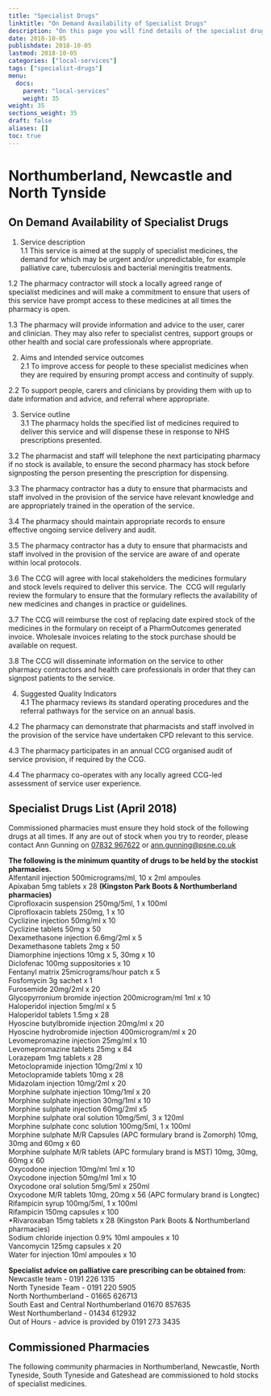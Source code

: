 ```yaml
---
title: "Specialist Drugs"
linktitle: "On Demand Availability of Specialist Drugs"
description: "On this page you will find details of the specialist drugs supply services commissioned in our region."
date: 2018-10-05
publishdate: 2018-10-05
lastmod: 2018-10-05
categories: ["local-services"]
tags: ["specialist-drugs"]
menu:
  docs:
    parent: "local-services"
    weight: 35
weight: 35
sections_weight: 35
draft: false
aliases: []
toc: true
---
```


# Northumberland, Newcastle and North Tynside  

## On Demand Availability of Specialist Drugs  

1. Service description  
1.1 This service is aimed at the supply of specialist medicines, the demand for which may be urgent and/or unpredictable, 
for example palliative care, tuberculosis and bacterial meningitis treatments.  

1.2 The pharmacy contractor will stock a locally agreed range of specialist medicines and will make a commitment to ensure 
that users of this service have prompt access to these medicines at all times the pharmacy is open.  

1.3 The pharmacy will provide information and advice to the user, carer and clinician. They may also refer to specialist 
centres, support groups or other health and social care professionals where appropriate.  

2. Aims and intended service outcomes  
2.1 To improve access for people to these specialist medicines when they are required by ensuring prompt access and continuity of supply.  

2.2 To support people, carers and clinicians by providing them with up to date information and advice, and referral where appropriate.  

3. Service outline  
3.1 The pharmacy holds the specified list of medicines required to deliver this service and will dispense these in response to 
NHS prescriptions presented.  

3.2 The pharmacist and staff will telephone the next participating pharmacy if no stock is available, to ensure the second 
pharmacy has stock before signposting the person presenting the prescription for dispensing.  

3.3 The pharmacy contractor has a duty to ensure that pharmacists and staff involved in the provision of the service have 
relevant knowledge and are appropriately trained in the operation of the service.  

3.4 The pharmacy should maintain appropriate records to ensure effective ongoing service delivery and audit.  

3.5 The pharmacy contractor has a duty to ensure that pharmacists and staff involved in the provision of the service are aware of 
and operate within local protocols.  

3.6 The CCG will agree with local stakeholders the medicines formulary and stock levels required to deliver this service. The 
CCG will regularly review the formulary to ensure that the formulary reflects the availability of new medicines and changes in 
practice or guidelines.  

3.7 The CCG will reimburse the cost of replacing date expired stock of the medicines in the formulary on receipt of a PharmOutcomes 
generated invoice.  Wholesale invoices relating to the stock purchase should be available on request.  

3.8 The CCG will disseminate information on the service to other pharmacy contractors and health care professionals in order that 
they can signpost patients to the service.  

4. Suggested Quality Indicators  
4.1 The pharmacy reviews its standard operating procedures and the referral pathways for the service on an annual basis.  

4.2 The pharmacy can demonstrate that pharmacists and staff involved in the provision of the service have undertaken CPD relevant to this service.  

4.3 The pharmacy participates in an annual CCG organised audit of service provision, if required by the CCG.  

4.4 The pharmacy co-operates with any locally agreed CCG-led assessment of service user experience.  

## Specialist Drugs List (April 2018)  

Commissioned pharmacies must ensure they hold stock of the following drugs at all times. If any are out of stock when you try to reorder, 
please contact Ann Gunning on [07832 967622](Tel:07832967622) or [ann.gunning@psne.co.uk](mailto:ann.gunning@psne.co.uk)  

**The following is the minimum quantity of drugs to be held by the stockist pharmacies.**  
Alfentanil injection 500micrograms/ml, 10 x 2ml ampoules  
Apixaban 5mg tablets x 28 **(Kingston Park Boots & Northumberland pharmacies)**  
Ciprofloxacin suspension 250mg/5ml, 1 x 100ml  
Ciprofloxacin tablets 250mg, 1 x 10  
Cyclizine injection 50mg/ml x 10  
Cyclizine tablets 50mg x 50  
Dexamethasone injection 6.6mg/2ml x 5  
Dexamethasone tablets 2mg x 50  
Diamorphine injections 10mg x 5, 30mg x 10  
Diclofenac 100mg suppositories x 10  
Fentanyl matrix 25micrograms/hour patch x 5  
Fosfomycin 3g sachet x 1  
Furosemide 20mg/2ml x 20  
Glycopyrronium bromide injection 200microgram/ml 1ml x 10  
Haloperidol injection 5mg/ml x 5  
Haloperidol tablets 1.5mg x 28  
Hyoscine butylbromide injection 20mg/ml x 20  
Hyoscine hydrobromide injection 400microgram/ml x 20  
Levomepromazine injection 25mg/ml x 10  
Levomepromazine tablets 25mg x 84  
Lorazepam 1mg tablets x 28  
Metoclopramide injection 10mg/2ml x 10  
Metoclopramide tablets 10mg x 28  
Midazolam injection 10mg/2ml x 20  
Morphine sulphate injection 10mg/1ml x 20  
Morphine sulphate injection 30mg/1ml x 10  
Morphine sulphate injection 60mg/2ml x5  
Morphine sulphate oral solution 10mg/5ml, 3 x 120ml  
Morphine sulphate conc solution 100mg/5ml, 1 x 100ml  
Morphine sulphate M/R Capsules (APC formulary brand is Zomorph) 10mg, 30mg and 60mg x 60  
Morphine sulphate M/R tablets (APC formulary brand is MST) 10mg, 30mg, 60mg x 60  
Oxycodone injection 10mg/ml 1ml x 10  
Oxycodone injection 50mg/ml 1ml x 10  
Oxycodone oral solution 5mg/5ml x 250ml  
Oxycodone M/R tablets 10mg, 20mg x 56 (APC formulary brand is Longtec)  
Rifampicin syrup 100mg/5ml, 1 x 100ml  
Rifampicin 150mg capsules x 100   
*Rivaroxaban 15mg tablets x 28 (Kingston Park Boots & Northumberland pharmacies)  
Sodium chloride injection 0.9% 10ml ampoules x 10  
Vancomycin 125mg capsules x 20  
Water for injection 10ml ampoules x 10  
  
**Specialist advice on palliative care prescribing can be obtained from:**  
Newcastle team	  - 0191 226 1315  
North Tyneside Team - 0191 220 5905  
North Northumberland - 01665 626713  
South East and Central Northumberland 01670 857635  
West Northumberland - 01434 612932  
Out of Hours - advice is provided by 0191 273 3435  

## Commissioned Pharmacies  

The following community pharmacies in Northumberland, Newcastle, North Tyneside, South Tyneside and Gateshead 
are commissioned to hold stocks of specialist medicines.  

<!-- Place this tag where you want the Awesome Table Widget to render -->
<div data-type="AwesomeTableView" data-viewID="-LO457dHTBj56Zg3Q8O2"></div>

<!-- Place this within the <head> tag or just before the end of your <body> tag. -->
<script src="https://awesome-table.com/AwesomeTableInclude.js"></script>
